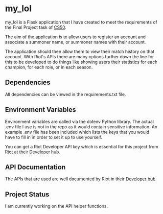 # my_lol

my_lol is a Flask application that I have created to meet the requirements of the Final Project task of [CS50](https://www.edx.org/course/cs50s-introduction-to-computer-science).

The aim of the application is to allow users to register an account and associate a summoner name, or summoner names with their account.

The application should then allow them to view their match history on that account. With Riot's APIs there are many options further down the line for this to be developed to do things like showing users their statistics for each champion, for each role, or in each season.

## Dependencies

All dependencies can be viewed in the requirements.txt file.

## Environment Variables

Environment variables are called via the dotenv Python library. The actual .env file I use is not in the repo as it would contain sensitive information. An example .env file has been included which lists the keys that you would have to fill in in order to set it up to use yourself.

You can get a Riot Developer API key which is essential for this project from Riot at their [Developer hub](https://developer.riotgames.com/).

## API Documentation

The APIs that are used are well documented by Riot in their [Developer hub](https://developer.riotgames.com/).

## Project Status

I am currently working on the API helper functions.